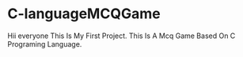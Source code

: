# C-languageMCQGame
Hii everyone This Is My First Project. This Is A Mcq Game Based On C  Programing Language.
